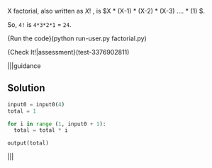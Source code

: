 X factorial, also written as $X!$ , is $X * (X-1) * (X-2) * (X-3) .... * (1) $.

So, `4!` is `4*3*2*1` = `24`.

{Run the code}(python run-user.py factorial.py)

{Check It!|assessment}(test-3376902811)

|||guidance
## Solution

```python
input0 = input0(4)
total = 1

for i in range (1, input0 + 1):
  total = total * i 

output(total)
```

|||

